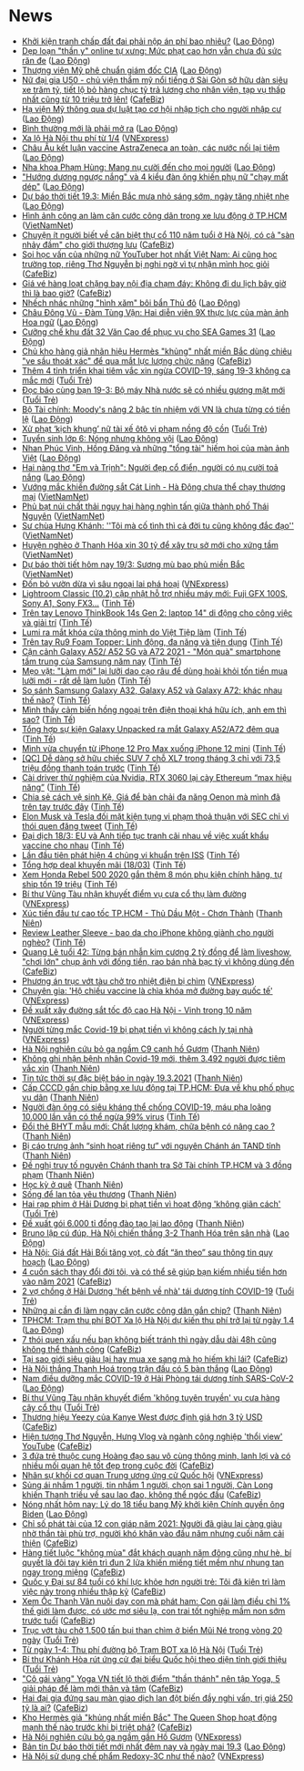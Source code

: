 # News

- [Khởi kiện tranh chấp đất đai phải nộp án phí bao nhiêu?](https://laodong.vn/bat-dong-san/khoi-kien-tranh-chap-dat-dai-phai-nop-an-phi-bao-nhieu-889863.ldo) ([Lao Động](https://laodong.vn))
- [Dẹp loạn &quot;thần y&quot; online tự xưng: Mức phạt cao hơn vẫn chưa đủ sức răn đe](https://laodong.vn/xa-hoi/dep-loan-than-y-online-tu-xung-muc-phat-cao-hon-van-chua-du-suc-ran-de-890405.ldo) ([Lao Động](https://laodong.vn))
- [Thượng viện Mỹ phê chuẩn giám đốc CIA](https://laodong.vn/the-gioi/thuong-vien-my-phe-chuan-giam-doc-cia-890648.ldo) ([Lao Động](https://laodong.vn))
- [Nữ đại gia U50 - chủ viện thẩm mỹ nổi tiếng ở Sài Gòn sở hữu dàn siêu xe trăm tỷ, tiết lộ bỏ hàng chục tỷ trả lương cho nhân viên, tạp vụ thấp nhất cũng từ 10 triệu trở lên!](https://cafebiz.vn/nu-dai-gia-u50-chu-vien-tham-my-noi-tieng-o-sai-gon-so-huu-dan-sieu-xe-tram-ty-tiet-lo-bo-hang-chuc-ty-tra-luong-cho-nhan-vien-tap-vu-thap-nhat-cung-tu-10-trieu-tro-len-20210319005446923.chn) ([CafeBiz](https://cafebiz.vn))
- [Hạ viện Mỹ thông qua dự luật tạo cơ hội nhập tịch cho người nhập cư](https://laodong.vn/the-gioi/ha-vien-my-thong-qua-du-luat-tao-co-hoi-nhap-tich-cho-nguoi-nhap-cu-890647.ldo) ([Lao Động](https://laodong.vn))
- [Bình thường mới là phải mở ra](https://laodong.vn/su-kien-binh-luan/binh-thuong-moi-la-phai-mo-ra-890585.ldo) ([Lao Động](https://laodong.vn))
- [Xa lộ Hà Nội thu phí từ 1/4](https://vnexpress.net/xa-lo-ha-noi-thu-phi-tu-1-4-4250678.html) ([VNExpress](https://vnexpress.net))
- [Châu Âu kết luận vaccine AstraZeneca an toàn, các nước nối lại tiêm](https://laodong.vn/the-gioi/chau-au-ket-luan-vaccine-astrazeneca-an-toan-cac-nuoc-noi-lai-tiem-890651.ldo) ([Lao Động](https://laodong.vn))
- [Nha khoa Phạm Hùng: Mang nụ cười đến cho mọi người](https://laodong.vn/thong-tin-doanh-nghiep/nha-khoa-pham-hung-mang-nu-cuoi-den-cho-moi-nguoi-890512.ldo) ([Lao Động](https://laodong.vn))
- [&quot;Hướng dương ngược nắng&quot; và 4 kiểu đàn ông khiến phụ nữ &quot;chạy mất dép&quot;](https://laodong.vn/giai-tri/huong-duong-nguoc-nang-va-4-kieu-dan-ong-khien-phu-nu-chay-mat-dep-890635.ldo) ([Lao Động](https://laodong.vn))
- [Dự báo thời tiết 19.3: Miền Bắc mưa nhỏ sáng sớm, ngày tăng nhiệt nhẹ](https://laodong.vn/moi-truong/du-bao-thoi-tiet-193-mien-bac-mua-nho-sang-som-ngay-tang-nhiet-nhe-890488.ldo) ([Lao Động](https://laodong.vn))
- [Hình ảnh công an làm căn cước công dân trong xe lưu động ở TP.HCM](http://vietnamnet.vn/vn/thoi-su/hinh-anh-cong-an-lam-can-cuoc-cong-dan-trong-xe-luu-dong-o-tp-hcm-720707.html) ([VietNamNet](https://vietnamnet.vn))
- [Chuyện ít người biết về căn biệt thự cổ 110 năm tuổi ở Hà Nội, có cả "sàn nhảy đầm" cho giới thượng lưu](https://cafebiz.vn/chuyen-it-nguoi-biet-ve-can-biet-thu-co-110-nam-tuoi-o-ha-noi-co-ca-san-nhay-dam-cho-gioi-thuong-luu-20210319004443257.chn) ([CafeBiz](https://cafebiz.vn))
- [Soi học vấn của những nữ YouTuber hot nhất Việt Nam: Ai cũng học trường top, riêng Thơ Nguyễn bị nghi ngờ vì tự nhận mình học giỏi](https://cafebiz.vn/soi-hoc-van-cua-nhung-nu-youtuber-hot-nhat-viet-nam-ai-cung-hoc-truong-top-rieng-tho-nguyen-bi-nghi-ngo-vi-tu-nhan-minh-hoc-gioi-20210319010440211.chn) ([CafeBiz](https://cafebiz.vn))
- [Giá vé hàng loạt chặng bay nội địa chạm đáy: Không đi du lịch bây giờ thì là bao giờ?](https://cafebiz.vn/gia-ve-hang-loat-chang-bay-noi-dia-cham-day-khong-di-du-lich-bay-gio-thi-la-bao-gio-20210318172915093.chn) ([CafeBiz](https://cafebiz.vn))
- [Nhếch nhác những &quot;hình xăm&quot; bôi bẩn Thủ đô](https://laodong.vn/photo/nhech-nhac-nhung-hinh-xam-boi-ban-thu-do-889545.ldo) ([Lao Động](https://laodong.vn))
- [Châu Đông Vũ - Đàm Tùng Vận: Hai diễn viên 9X thực lực của màn ảnh Hoa ngữ](https://laodong.vn/photo/chau-dong-vu-dam-tung-van-hai-dien-vien-9x-thuc-luc-cua-man-anh-hoa-ngu-890364.ldo) ([Lao Động](https://laodong.vn))
- [Cưỡng chế khu đất 32 Văn Cao để phục vụ cho SEA Games 31](https://laodong.vn/photo/cuong-che-khu-dat-32-van-cao-de-phuc-vu-cho-sea-games-31-890570.ldo) ([Lao Động](https://laodong.vn))
- [Chủ kho hàng giả nhãn hiệu Hermès "khủng" nhất miền Bắc dùng chiêu "ve sầu thoát xác" để qua mắt lực lượng chức năng](https://cafebiz.vn/chu-kho-hang-gia-nhan-hieu-hermes-khung-nhat-mien-bac-dung-chieu-ve-sau-thoat-xac-de-qua-mat-luc-luong-chuc-nang-20210319004944118.chn) ([CafeBiz](https://cafebiz.vn))
- [Thêm 4 tỉnh triển khai tiêm vắc xin ngừa COVID-19, sáng 19-3 không ca mắc mới](https://tuoitre.vn/them-4-tinh-trien-khai-tiem-vacxin-ngua-covid-19-sang-19-3-khong-ca-mac-moi-20210319061337962.htm) ([Tuổi Trẻ](https://tuoitre.vn))
- [Đọc báo cùng bạn 19-3: Bộ máy Nhà nước sẽ có nhiều gương mặt mới](https://tuoitre.vn/doc-bao-cung-ban-19-3-bo-may-nha-nuoc-se-co-nhieu-guong-mat-moi-20210319014413494.htm) ([Tuổi Trẻ](https://tuoitre.vn))
- [Bộ Tài chính: Moody's nâng 2 bậc tín nhiệm với VN là chưa từng có tiền lệ](https://laodong.vn/kinh-te/bo-tai-chinh-moodys-nang-2-bac-tin-nhiem-voi-vn-la-chua-tung-co-tien-le-890579.ldo) ([Lao Động](https://laodong.vn))
- [Xử phạt ‘kịch khung’ nữ tài xế ôtô vi phạm nồng độ cồn](https://tuoitre.vn/xu-phat-kich-khung-nu-tai-xe-o-to-vi-pham-nong-do-con-20210319013355844.htm) ([Tuổi Trẻ](https://tuoitre.vn))
- [Tuyển sinh lớp 6: Nóng nhưng không vội](https://laodong.vn/video/tuyen-sinh-lop-6-nong-nhung-khong-voi-890556.ldo) ([Lao Động](https://laodong.vn))
- [Nhan Phúc Vinh, Hồng Đăng và những &quot;tổng tài&quot; hiếm hoi của màn ảnh Việt](https://laodong.vn/photo/nhan-phuc-vinh-hong-dang-va-nhung-tong-tai-hiem-hoi-cua-man-anh-viet-890603.ldo) ([Lao Động](https://laodong.vn))
- [Hai nàng thơ &quot;Em và Trịnh&quot;: Người đẹp cổ điển, người có nụ cười toả nắng](https://laodong.vn/photo/hai-nang-tho-em-va-trinh-nguoi-dep-co-dien-nguoi-co-nu-cuoi-toa-nang-890248.ldo) ([Lao Động](https://laodong.vn))
- [Vướng mắc khiến đường sắt Cát Linh - Hà Đông chưa thể chạy thương mại](http://vietnamnet.vn/vn/thoi-su/an-toan-giao-thong/vuong-mac-khien-duong-sat-cat-linh-ha-dong-chua-the-chay-thuong-mai-720563.html) ([VietNamNet](https://vietnamnet.vn))
- [Phủ bạt núi chất thải nguy hại hàng nghìn tấn giữa thành phố Thái Nguyên](http://vietnamnet.vn/vn/thoi-su/moi-truong/phu-bat-nui-chat-thai-nguy-hai-hang-nghin-tan-giua-thanh-pho-thai-nguyen-720422.html) ([VietNamNet](https://vietnamnet.vn))
- [Sư chùa Hưng Khánh: ''Tôi mà cố tình thì cả đời tu cũng không đắc đạo''](http://vietnamnet.vn/vn/thoi-su/su-chua-hung-khanh-toi-ma-co-tinh-thi-ca-doi-tu-cung-khong-dac-dao-720695.html) ([VietNamNet](https://vietnamnet.vn))
- [Huyện nghèo ở Thanh Hóa xin 30 tỷ để xây trụ sở mới cho xứng tầm](http://vietnamnet.vn/vn/thoi-su/huyen-ngheo-o-thanh-hoa-xin-30-ty-de-xay-tru-so-moi-cho-xung-tam-720255.html) ([VietNamNet](https://vietnamnet.vn))
- [Dự báo thời tiết hôm nay 19/3: Sương mù bao phủ miền Bắc](http://vietnamnet.vn/vn/thoi-su/du-bao-thoi-tiet-hom-nay-19-3-suong-mu-bao-phu-mien-bac-720619.html) ([VietNamNet](https://vietnamnet.vn))
- [Đốn bỏ vườn dừa vì sâu ngoại lai phá hoại](https://vnexpress.net/don-bo-vuon-dua-vi-sau-ngoai-lai-pha-hoai-4250603.html) ([VNExpress](https://vnexpress.net))
- [Lightroom Classic (10.2) cập nhật hỗ trợ nhiều máy mới: Fuji GFX 100S, Sony A1, Sony FX3...](https://tinhte.vn/thread/lightroom-classic-10-2-cap-nhat-ho-tro-nhieu-may-moi-fuji-gfx-100s-sony-a1-sony-fx3.3295822/) ([Tinh Tế](https://tinhte.vn))
- [Trên tay Lenovo ThinkBook 14s Gen 2: laptop 14" di động cho công việc và giải trí](https://tinhte.vn/thread/tren-tay-lenovo-thinkbook-14s-gen-2-laptop-14-di-dong-cho-cong-viec-va-giai-tri.3293330/) ([Tinh Tế](https://tinhte.vn))
- [Lumi ra mắt khóa cửa thông minh do Việt Tiệp làm](https://tinhte.vn/thread/lumi-ra-mat-khoa-cua-thong-minh-do-viet-tiep-lam.3295216/) ([Tinh Tế](https://tinhte.vn))
- [Trên tay Ru9 Foam Topper: Linh động, đa năng và tiện dụng](https://tinhte.vn/thread/tren-tay-ru9-foam-topper-linh-dong-da-nang-va-tien-dung.3259618/) ([Tinh Tế](https://tinhte.vn))
- [Cận cảnh Galaxy A52/ A52 5G và A72 2021 - "Món quà" smartphone tầm trung của Samsung năm nay](https://tinhte.vn/thread/can-canh-galaxy-a52-a52-5g-va-a72-2021-mon-qua-smartphone-tam-trung-cua-samsung-nam-nay.3295507/) ([Tinh Tế](https://tinhte.vn))
- [Mẹo vặt: "Làm mới" lại lưỡi dao cạo râu để dùng hoài khỏi tốn tiền mua lưỡi mới - rất dễ làm luôn](https://tinhte.vn/thread/meo-vat-lam-moi-lai-luoi-dao-cao-rau-de-dung-hoai-khoi-ton-tien-mua-luoi-moi-rat-de-lam-luon.3295514/) ([Tinh Tế](https://tinhte.vn))
- [So sánh Samsung Galaxy A32, Galaxy A52 và Galaxy A72: khác nhau thế nào?](https://tinhte.vn/thread/so-sanh-samsung-galaxy-a32-galaxy-a52-va-galaxy-a72-khac-nhau-the-nao.3295370/) ([Tinh Tế](https://tinhte.vn))
- [Mình thấy cảm biến hồng ngoại trên điện thoại khá hữu ích, anh em thì sao?](https://tinhte.vn/thread/minh-thay-cam-bien-hong-ngoai-tren-dien-thoai-kha-huu-ich-anh-em-thi-sao.3294903/) ([Tinh Tế](https://tinhte.vn))
- [Tổng hợp sự kiện Galaxy Unpacked ra mắt Galaxy A52/A72 đêm qua](https://tinhte.vn/thread/tong-hop-su-kien-galaxy-unpacked-ra-mat-galaxy-a52-a72-dem-qua.3295652/) ([Tinh Tế](https://tinhte.vn))
- [Mình vừa chuyển từ iPhone 12 Pro Max xuống iPhone 12 mini](https://tinhte.vn/thread/minh-vua-chuyen-tu-iphone-12-pro-max-xuong-iphone-12-mini.3295573/) ([Tinh Tế](https://tinhte.vn))
- [[QC] Dễ dàng sở hữu chiếc SUV 7 chỗ XL7 trong tháng 3 chỉ với 73,5 triệu đồng thanh toán trước](https://tinhte.vn/thread/qc-de-dang-so-huu-chiec-suv-7-cho-xl7-trong-thang-3-chi-voi-73-5-trieu-dong-thanh-toan-truoc.3295604/) ([Tinh Tế](https://tinhte.vn))
- [Cài driver thử nghiệm của Nvidia, RTX 3060 lại cày Ethereum “max hiệu năng”](https://tinhte.vn/thread/cai-driver-thu-nghiem-cua-nvidia-rtx-3060-lai-cay-ethereum-max-hieu-nang.3293969/) ([Tinh Tế](https://tinhte.vn))
- [Chia sẻ cách vệ sinh Kệ, Giá để bàn chải đa năng Oenon mà mình đã trên tay trước đây](https://tinhte.vn/thread/chia-se-cach-ve-sinh-ke-gia-de-ban-chai-da-nang-oenon-ma-minh-da-tren-tay-truoc-day.3295105/) ([Tinh Tế](https://tinhte.vn))
- [Elon Musk và Tesla đối mặt kiện tụng vi phạm thoả thuận với SEC chỉ vì thói quen đăng tweet](https://tinhte.vn/thread/elon-musk-va-tesla-doi-mat-kien-tung-vi-pham-thoa-thuan-voi-sec-chi-vi-thoi-quen-dang-tweet.3293259/) ([Tinh Tế](https://tinhte.vn))
- [Đại dịch 18/3: EU và Anh tiếp tục tranh cãi nhau về việc xuất khẩu vaccine cho nhau](https://tinhte.vn/thread/dai-dich-18-3-eu-va-anh-tiep-tuc-tranh-cai-nhau-ve-viec-xuat-khau-vaccine-cho-nhau.3295387/) ([Tinh Tế](https://tinhte.vn))
- [Lần đầu tiên phát hiện 4 chủng vi khuẩn trên ISS](https://tinhte.vn/thread/lan-dau-tien-phat-hien-4-chung-vi-khuan-tren-iss.3295615/) ([Tinh Tế](https://tinhte.vn))
- [Tổng hợp deal khuyến mãi (18/03)](https://tinhte.vn/thread/tong-hop-deal-khuyen-mai-18-03.3295452/) ([Tinh Tế](https://tinhte.vn))
- [Xem Honda Rebel 500 2020 gắn thêm 8 món phụ kiện chính hãng, tự ship tốn 19 triệu](https://tinhte.vn/thread/xem-honda-rebel-500-2020-gan-them-8-mon-phu-kien-chinh-hang-tu-ship-ton-19-trieu.3294928/) ([Tinh Tế](https://tinhte.vn))
- [Bí thư Vũng Tàu nhận khuyết điểm vụ cưa cổ thụ làm đường](https://vnexpress.net/bi-thu-vung-tau-nhan-khuyet-diem-vu-cua-co-thu-lam-duong-4250651.html) ([VNExpress](https://vnexpress.net))
- [Xúc tiến đầu tư cao tốc TP.HCM - Thủ Dầu Một - Chơn Thành](https://thanhnien.vn/thoi-su/xuc-tien-dau-tu-cao-toc-tphcm-thu-dau-mot-chon-thanh-1356107.html) ([Thanh Niên](https://thanhnien.vn))
- [Review Leather Sleeve - bao da cho iPhone không giành cho người nghèo?](https://tinhte.vn/thread/review-leather-sleeve-bao-da-cho-iphone-khong-gianh-cho-nguoi-ngheo.3295398/) ([Tinh Tế](https://tinhte.vn))
- [Quang Lê tuổi 42: Từng bán nhẫn kim cương 2 tỷ đồng để làm liveshow, "chơi lớn" chụp ảnh với đống tiền, rao bán nhà bạc tỷ vì không dùng đến](https://cafebiz.vn/quang-le-tuoi-42-tung-ban-nhan-kim-cuong-2-ty-dong-de-lam-liveshow-choi-lon-chup-anh-voi-dong-tien-rao-ban-nha-bac-ty-vi-khong-dung-den-20210318170020737.chn) ([CafeBiz](https://cafebiz.vn))
- [Phương án trục vớt tàu chở tro nhiệt điện bị chìm](https://vnexpress.net/phuong-an-truc-vot-tau-cho-tro-nhiet-dien-bi-chim-4250643.html) ([VNExpress](https://vnexpress.net))
- [Chuyên gia: 'Hộ chiếu vaccine là chìa khóa mở đường bay quốc tế'](https://vnexpress.net/chuyen-gia-ho-chieu-vaccine-la-chia-khoa-mo-duong-bay-quoc-te-4250584.html) ([VNExpress](https://vnexpress.net))
- [Đề xuất xây đường sắt tốc độ cao Hà Nội - Vinh trong 10 năm](https://vnexpress.net/de-xuat-xay-duong-sat-toc-do-cao-ha-noi-vinh-trong-10-nam-4249747.html) ([VNExpress](https://vnexpress.net))
- [Người từng mắc Covid-19 bị phạt tiền vì không cách ly tại nhà](https://vnexpress.net/nguoi-tung-mac-covid-19-bi-phat-tien-vi-khong-cach-ly-tai-nha-4250649.html) ([VNExpress](https://vnexpress.net))
- [Hà Nội nghiên cứu bỏ ga ngầm C9 cạnh hồ Gươm](https://thanhnien.vn/thoi-su/ha-noi-nghien-cuu-bo-ga-ngam-c9-canh-ho-guom-1356134.html) ([Thanh Niên](https://thanhnien.vn))
- [Không ghi nhận bệnh nhân Covid-19 mới, thêm 3.492 người được tiêm vắc xin](https://thanhnien.vn/thoi-su/khong-ghi-nhan-benh-nhan-covid-19-moi-them-3492-nguoi-duoc-tiem-vac-xin-1356160.html) ([Thanh Niên](https://thanhnien.vn))
- [Tin tức thời sự đặc biệt báo in ngày 19.3.2021](https://thanhnien.vn/thoi-su/tin-tuc-thoi-su-dac-biet-bao-in-ngay-1932021-1356157.html) ([Thanh Niên](https://thanhnien.vn))
- [Cấp CCCD gắn chip bằng xe lưu động tại TP.HCM: Đưa về khu phố phục vụ dân](https://thanhnien.vn/thoi-su/cap-cccd-gan-chip-bang-xe-luu-dong-tai-tphcm-dua-ve-khu-pho-phuc-vu-dan-1356080.html) ([Thanh Niên](https://thanhnien.vn))
- [Người đàn ông có siêu kháng thể chống COVID-19, máu pha loãng 10.000 lần vẫn có thể ngừa 99% virus](https://tinhte.vn/thread/nguoi-dan-ong-co-sieu-khang-the-chong-covid-19-mau-pha-loang-10-000-lan-van-co-the-ngua-99-virus.3294904/) ([Tinh Tế](https://tinhte.vn))
- [Đổi thẻ BHYT mẫu mới: Chất lượng khám, chữa bệnh có nâng cao ?](https://thanhnien.vn/thoi-su/doi-the-bhyt-mau-moi-chat-luong-kham-chua-benh-co-nang-cao-1356050.html) ([Thanh Niên](https://thanhnien.vn))
- [Bị cáo trưng ảnh “sinh hoạt riêng tư” với nguyên Chánh án TAND tỉnh](https://thanhnien.vn/thoi-su/bi-cao-trung-anh-sinh-hoat-rieng-tu-voi-nguyen-chanh-an-tand-tinh-1356126.html) ([Thanh Niên](https://thanhnien.vn))
- [Đề nghị truy tố nguyên Chánh thanh tra Sở Tài chính TP.HCM và 3 đồng phạm](https://thanhnien.vn/thoi-su/de-nghi-truy-to-nguyen-chanh-thanh-tra-so-tai-chinh-tphcm-va-3-dong-pham-1356121.html) ([Thanh Niên](https://thanhnien.vn))
- [Học kỳ ở quê](https://thanhnien.vn/thoi-su/vuot-qua-covid-19/hoc-ky-o-que-1356059.html) ([Thanh Niên](https://thanhnien.vn))
- [Sống để lan tỏa yêu thương](https://thanhnien.vn/thoi-su/vuot-qua-covid-19/song-de-lan-toa-yeu-thuong-1356057.html) ([Thanh Niên](https://thanhnien.vn))
- [Hai rạp phim ở Hải Dương bị phạt tiền vì hoạt động 'không giãn cách'](https://tuoitre.vn/hai-rap-phim-o-hai-duong-bi-phat-tien-vi-hoat-dong-khong-gian-cach-2021031822241595.htm) ([Tuổi Trẻ](https://tuoitre.vn))
- [Đề xuất gói 6.000 tỉ đồng đào tạo lại lao động](https://thanhnien.vn/thoi-su/de-xuat-goi-6000-ti-dong-dao-tao-lai-lao-dong-1356066.html) ([Thanh Niên](https://thanhnien.vn))
- [Bruno lập cú đúp, Hà Nội chiến thắng 3-2 Thanh Hóa trên sân nhà](https://laodong.vn/photo/bruno-lap-cu-dup-ha-noi-chien-thang-3-2-thanh-hoa-tren-san-nha-890616.ldo) ([Lao Động](https://laodong.vn))
- [Hà Nội: Giá đất Hải Bối tăng vọt, cò đất “ăn theo” sau thông tin quy hoạch](https://laodong.vn/bat-dong-san/ha-noi-gia-dat-hai-boi-tang-vot-co-dat-an-theo-sau-thong-tin-quy-hoach-890529.ldo) ([Lao Động](https://laodong.vn))
- [4 cuốn sách thay đổi đời tôi, và có thể sẽ giúp bạn kiếm nhiều tiền hơn vào năm 2021](https://cafebiz.vn/4-cuon-sach-thay-doi-doi-toi-va-cod-the-se-giup-ban-kiem-nhieu-tien-hon-vao-nam-2021-20210316134029033.chn) ([CafeBiz](https://cafebiz.vn))
- [2 vợ chồng ở Hải Dương 'hết bệnh về nhà' tái dương tính COVID-19](https://tuoitre.vn/2-vo-chong-o-hai-duong-het-benh-ve-nha-tai-duong-tinh-covid-19-20210318214556262.htm) ([Tuổi Trẻ](https://tuoitre.vn))
- [Những ai cần đi làm ngay căn cước công dân gắn chip?](https://thanhnien.vn/thoi-su/nhung-ai-can-di-lam-ngay-can-cuoc-cong-dan-gan-chip-1356120.html) ([Thanh Niên](https://thanhnien.vn))
- [TPHCM: Trạm thu phí BOT Xa lộ Hà Nội dự kiến thu phí trở lại từ ngày 1.4](https://laodong.vn/kinh-te/tphcm-tram-thu-phi-bot-xa-lo-ha-noi-du-kien-thu-phi-tro-lai-tu-ngay-14-890617.ldo) ([Lao Động](https://laodong.vn))
- [7 thói quen xấu nếu bạn không biết tránh thì ngày dẫu dài 48h cũng không thể thành công](https://cafebiz.vn/7-thoi-quen-xau-neu-ban-khong-biet-tranh-thi-ngay-dau-dai-48h-cung-khong-the-thanh-cong-20210316140020544.chn) ([CafeBiz](https://cafebiz.vn))
- [Tại sao giới siêu giàu lại hay mua xe sang mà họ hiếm khi lái?](https://cafebiz.vn/tai-sao-gioi-sieu-giau-lai-hay-mua-xe-sang-ma-ho-hiem-khi-lai-20210316133146486.chn) ([CafeBiz](https://cafebiz.vn))
- [Hà Nội thắng Thanh Hoá trong trận đấu có 5 bàn thắng](https://laodong.vn/bong-da/ha-noi-thang-thanh-hoa-trong-tran-dau-co-5-ban-thang-890606.ldo) ([Lao Động](https://laodong.vn))
- [Nam điều dưỡng mắc COVID-19 ở Hải Phòng tái dương tính SARS-CoV-2](https://laodong.vn/xa-hoi/nam-dieu-duong-mac-covid-19-o-hai-phong-tai-duong-tinh-sars-cov-2-890609.ldo) ([Lao Động](https://laodong.vn))
- [Bí thư Vũng Tàu nhận khuyết điểm 'không tuyên truyền' vụ cưa hàng cây cổ thụ](https://tuoitre.vn/bi-thu-vung-tau-nhan-khuyet-diem-khong-tuyen-truyen-vu-cua-hang-cay-co-thu-20210318203222384.htm) ([Tuổi Trẻ](https://tuoitre.vn))
- [Thương hiệu Yeezy của Kanye West được định giá hơn 3 tỷ USD](https://cafebiz.vn/thuong-hieu-yeezy-cua-kanye-west-duoc-dinh-gia-hon-3-ty-usd-2021031816342386.chn) ([CafeBiz](https://cafebiz.vn))
- [Hiện tượng Thơ Nguyễn, Hưng Vlog và ngành công nghiệp 'thổi view' YouTube](https://cafebiz.vn/hien-tuong-tho-nguyen-hung-vlog-va-nganh-cong-nghiep-thoi-view-youtube-20210318195010916.chn) ([CafeBiz](https://cafebiz.vn))
- [3 đứa trẻ thuộc cung Hoàng đạo sau vô cùng thông minh, lanh lợi và có nhiều mối quan hệ tốt đẹp trong cuộc đời](https://cafebiz.vn/3-dua-tre-thuoc-cung-hoang-dao-sau-vo-cung-thong-minh-lanh-loi-va-co-nhieu-moi-quan-he-tot-dep-trong-cuoc-doi-20210318171216455.chn) ([CafeBiz](https://cafebiz.vn))
- [Nhân sự khối cơ quan Trung ương ứng cử Quốc hội](https://vnexpress.net/nhan-su-khoi-co-quan-trung-uong-ung-cu-quoc-hoi-4250403.html) ([VNExpress](https://vnexpress.net))
- [Sủng ái nhầm 1 người, tin nhầm 1 người, chọn sai 1 người, Càn Long khiến Thanh triều về sau lao đao, không thể ngóc đầu](https://cafebiz.vn/sung-ai-nham-1-nguoi-tin-nham-1-nguoi-chon-sai-1-nguoi-can-long-khien-thanh-trieu-ve-sau-lao-dao-khong-the-ngoc-dau-20210318170238624.chn) ([CafeBiz](https://cafebiz.vn))
- [Nóng nhất hôm nay: Lý do 18 tiểu bang Mỹ khởi kiện Chính quyền ông Biden](https://laodong.vn/video-the-gioi/nong-nhat-hom-nay-ly-do-18-tieu-bang-my-khoi-kien-chinh-quyen-ong-biden-890551.ldo) ([Lao Động](https://laodong.vn))
- [Chỉ số phát tài của 12 con giáp năm 2021: Người đã giàu lại càng giàu nhờ thần tài phù trợ, người khó khăn vào đầu năm nhưng cuối năm cải thiện](https://cafebiz.vn/chi-so-phat-tai-cua-12-con-giap-nam-2021-nguoi-da-giau-lai-cang-giau-nho-than-tai-phu-tro-nguoi-kho-khan-vao-dau-nam-nhung-cuoi-nam-cai-thien-20210318171041958.chn) ([CafeBiz](https://cafebiz.vn))
- [Hàng tiết luộc "không mùa" đắt khách quanh năm đông cũng như hè, bí quyết là đôi tay kiên trì đun 2 lửa khiến miếng tiết mềm như nhung tan ngay trong miệng](https://cafebiz.vn/hang-tiet-luoc-khong-mua-dat-khach-quanh-nam-dong-cung-nhu-he-bi-quyet-la-doi-tay-kien-tri-dun-2-lua-khien-mieng-tiet-mem-nhu-nhung-tan-ngay-trong-mieng-20210318204656535.chn) ([CafeBiz](https://cafebiz.vn))
- [Quốc y Đại sư 84 tuổi có khí lực khỏe hơn người trẻ: Tôi đã kiên trì làm việc này trong nhiều thập kỷ](https://cafebiz.vn/quoc-y-dai-su-84-tuoi-co-khi-luc-khoe-hon-nguoi-tre-toi-da-kien-tri-lam-viec-nay-trong-nhieu-thap-ky-20210318170554268.chn) ([CafeBiz](https://cafebiz.vn))
- [Xem Ốc Thanh Vân nuôi dạy con mà phát ham: Con gái làm điều chỉ 1% thế giới làm được, có ước mơ siêu lạ, con trai tốt nghiệp mầm non sớm trước tuổi](https://cafebiz.vn/xem-oc-thanh-van-nuoi-day-con-ma-phat-ham-con-gai-lam-dieu-chi-1-the-gioi-lam-duoc-co-uoc-mo-sieu-la-con-trai-tot-nghiep-mam-non-som-truoc-tuoi-20210318204447306.chn) ([CafeBiz](https://cafebiz.vn))
- [Trục vớt tàu chở 1.500 tấn bụi than chìm ở biển Mũi Né trong vòng 20 ngày](https://tuoitre.vn/truc-vot-tau-cho-1500-tan-bui-than-chim-o-bien-mui-ne-trong-vong-20-ngay-20210318202452676.htm) ([Tuổi Trẻ](https://tuoitre.vn))
- [Từ ngày 1-4: Thu phí đường bộ Trạm BOT xa lộ Hà Nội](https://tuoitre.vn/tu-ngay-1-4-thu-phi-duong-bo-tram-bot-xa-lo-ha-noi-20210318195649723.htm) ([Tuổi Trẻ](https://tuoitre.vn))
- [Bí thư Khánh Hòa rút ứng cử đại biểu Quốc hội theo diện tỉnh giới thiệu](https://tuoitre.vn/bi-thu-khanh-hoa-rut-ung-cu-dai-bieu-quoc-hoi-theo-dien-tinh-gioi-thieu-2021031820042642.htm) ([Tuổi Trẻ](https://tuoitre.vn))
- ["Cô gái vàng" Yoga VN tiết lộ thời điểm "thần thánh" nên tập Yoga, 5 giải pháp để làm mới thân và tâm](https://cafebiz.vn/co-gai-vang-yoga-vn-tiet-lo-thoi-diem-than-thanh-nen-tap-yoga-5-giai-phap-de-lam-moi-than-va-tam-20210318170437401.chn) ([CafeBiz](https://cafebiz.vn))
- [Hai đại gia đứng sau màn giao dịch lan đột biến đầy nghi vấn, trị giá 250 tỷ là ai?](https://cafebiz.vn/hai-dai-gia-dung-sau-man-giao-dich-lan-dot-bien-day-nghi-van-tri-gia-250-ty-la-ai-20210318194149356.chn) ([CafeBiz](https://cafebiz.vn))
- [Kho Hermès giả "khủng nhất miền Bắc" The Queen Shop hoạt động mạnh thế nào trước khi bị triệt phá?](https://cafebiz.vn/kho-hermes-gia-khung-nhat-mien-bac-the-queen-shop-hoat-dong-manh-the-nao-truoc-khi-bi-triet-pha-20210318172437439.chn) ([CafeBiz](https://cafebiz.vn))
- [Hà Nội nghiên cứu bỏ ga ngầm gần Hồ Gươm](https://vnexpress.net/ha-noi-nghien-cuu-bo-ga-ngam-gan-ho-guom-4250595.html) ([VNExpress](https://vnexpress.net))
- [Bản tin Dự báo thời tiết mới nhất đêm nay và ngày mai 19.3](https://laodong.vn/video-thoi-su/ban-tin-du-bao-thoi-tiet-moi-nhat-dem-nay-va-ngay-mai-193-890307.ldo) ([Lao Động](https://laodong.vn))
- [Hà Nội sử dụng chế phẩm Redoxy-3C như thế nào?](https://vnexpress.net/ha-noi-su-dung-che-pham-redoxy-3c-nhu-the-nao-4250052.html) ([VNExpress](https://vnexpress.net))

